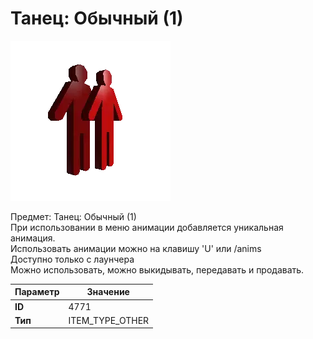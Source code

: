 # Танец: Обычный (1)

![Item Image](../img/4771.webp?raw=true)

Предмет: Танец: Обычный (1)<br>При использовании в меню анимации добавляется уникальная анимация.<br>Использовать анимации можно на клавишу 'U' или /anims<br>Доступно только с лаунчера<br>Можно использовать, можно выкидывать, передавать и продавать.


| Параметр | Значение |
|----------|----------|
| **ID** | 4771 |
| **Тип** | ITEM_TYPE_OTHER |

